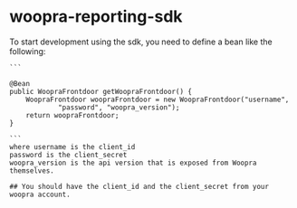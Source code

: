 # woopra-reporting-sdk


To start development using the sdk, you need to define a bean like the following:

  	```
  	
  	@Bean
	public WoopraFrontdoor getWoopraFrontdoor() {
		WoopraFrontdoor woopraFrontdoor = new WoopraFrontdoor("username",
				"password", "woopra_version");
		return woopraFrontdoor;
	}
	
	```
	where username is the client_id
	password is the client_secret
	woopra_version is the api version that is exposed from Woopra themselves.
	
	## You should have the client_id and the client_secret from your woopra account.
